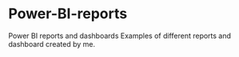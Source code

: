 # Power-BI-reports
Power BI reports and dashboards 
Examples of different reports and dashboard created by me.
